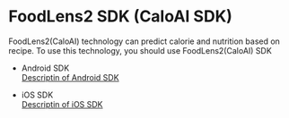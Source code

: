 # FoodLens2 SDK (CaloAI SDK)

FoodLens2(CaloAI) technology can predict calorie and nutrition based on recipe. 
To use this technology, you should use FoodLens2(CaloAI) SDK

- Android SDK  
  [Descriptin of Android SDK](Android/)

- iOS SDK  
  [Descriptin of iOS SDK](IOS/)
